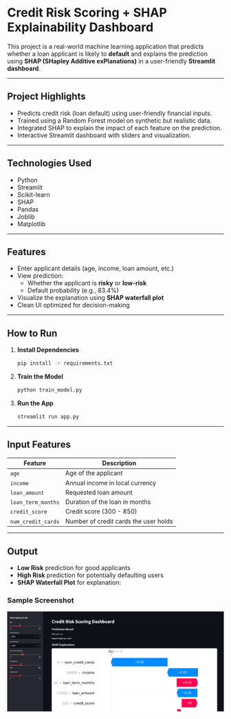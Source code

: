 
# Credit Risk Scoring + SHAP Explainability Dashboard

This project is a real-world machine learning application that predicts whether a loan applicant is likely to **default** and explains the prediction using **SHAP (SHapley Additive exPlanations)** in a user-friendly **Streamlit dashboard**.

---

## Project Highlights

- Predicts credit risk (loan default) using user-friendly financial inputs.
- Trained using a Random Forest model on synthetic but realistic data.
- Integrated SHAP to explain the impact of each feature on the prediction.
- Interactive Streamlit dashboard with sliders and visualization.

---

## Technologies Used

- Python
- Streamlit
- Scikit-learn
- SHAP
- Pandas
- Joblib
- Matplotlib

---

## Features

- Enter applicant details (age, income, loan amount, etc.)
- View prediction:
  - Whether the applicant is **risky** or **low-risk**
  - Default probability (e.g., 83.4%)
- Visualize the explanation using **SHAP waterfall plot**
- Clean UI optimized for decision-making

---

## How to Run

1. **Install Dependencies**
   ```bash
   pip install -r requirements.txt
   ```

2. **Train the Model**
   ```bash
   python train_model.py
   ```

3. **Run the App**
   ```bash
   streamlit run app.py
   ```

---

## Input Features

| Feature            | Description                            |
|--------------------|----------------------------------------|
| `age`              | Age of the applicant                   |
| `income`           | Annual income in local currency        |
| `loan_amount`      | Requested loan amount                  |
| `loan_term_months` | Duration of the loan in months         |
| `credit_score`     | Credit score (300 - 850)               |
| `num_credit_cards` | Number of credit cards the user holds |

---

## Output

- **Low Risk** prediction for good applicants
- **High Risk** prediction for potentially defaulting users
- **SHAP Waterfall Plot** for explanation:

### Sample Screenshot
![Dashboard Screenshot](output.png)

